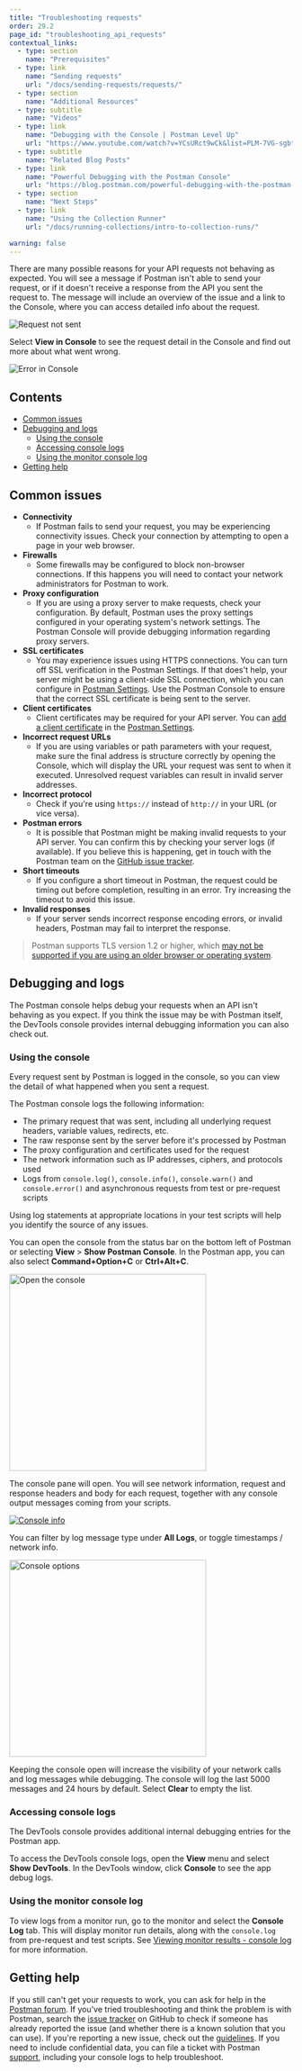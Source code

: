 ```yaml
---
title: "Troubleshooting requests"
order: 29.2
page_id: "troubleshooting_api_requests"
contextual_links:
  - type: section
    name: "Prerequisites"
  - type: link
    name: "Sending requests"
    url: "/docs/sending-requests/requests/"
  - type: section
    name: "Additional Resources"
  - type: subtitle
    name: "Videos"
  - type: link
    name: "Debugging with the Console | Postman Level Up"
    url: "https://www.youtube.com/watch?v=YCsURct9wCk&list=PLM-7VG-sgbtC5tNXxd28cmePSa9BYwqeU&index=9"
  - type: subtitle
    name: "Related Blog Posts"
  - type: link
    name: "Powerful Debugging with the Postman Console"
    url: "https://blog.postman.com/powerful-debugging-with-the-postman-console/"
  - type: section
    name: "Next Steps"
  - type: link
    name: "Using the Collection Runner"
    url: "/docs/running-collections/intro-to-collection-runs/"

warning: false
---
```


There are many possible reasons for your API requests not behaving as expected. You will see a message if Postman isn't able to send your request, or if it doesn't receive a response from the API you sent the request to. The message will include an overview of the issue and a link to the Console, where you can access detailed info about the request.

![Request not sent](https://assets.postman.com/postman-docs/response-error-console-link-v8.jpg)

Select __View in Console__ to see the request detail in the Console and find out more about what went wrong.

![Error in Console](https://assets.postman.com/postman-docs/console-pane-opened-from-response-v8.jpg)

## Contents

* [Common issues](#common-issues)
* [Debugging and logs](#debugging-and-logs)
    * [Using the console](#using-the-console)
    * [Accessing console logs](#accessing-console-logs)
    * [Using the monitor console log](#using-the-monitor-console-log)
* [Getting help](#getting-help)

## Common issues

* __Connectivity__
    * If Postman fails to send your request, you may be experiencing connectivity issues. Check your connection by attempting to open a page in your web browser.
* __Firewalls__
    * Some firewalls may be configured to block non-browser connections. If this happens you will need to contact your network administrators for Postman to work.
* __Proxy configuration__
    * If you are using a proxy server to make requests, check your configuration. By default, Postman uses the proxy settings configured in your operating system's network settings. The Postman Console will provide debugging information regarding proxy servers.
* __SSL certificates__
    * You may experience issues using HTTPS connections. You can turn off SSL verification in the Postman Settings. If that does't help, your server might be using a client-side SSL connection, which you can configure in [Postman Settings](/docs/getting-started/settings/). Use the Postman Console to ensure that the correct SSL certificate is being sent to the server.
* __Client certificates__
    * Client certificates may be required for your API server. You can [add a client certificate](/docs/sending-requests/certificates/) in the [Postman Settings](/docs/getting-started/settings/).
* __Incorrect request URLs__
    * If you are using variables or path parameters with your request, make sure the final address is structure correctly by opening the Console, which will display the URL your request was sent to when it executed. Unresolved request variables can result in invalid server addresses.
* __Incorrect protocol__
    * Check if you're using `https://` instead of `http://` in your URL (or vice versa).
* __Postman errors__
    * It is possible that Postman might be making invalid requests to your API server. You can confirm this by checking your server logs (if available). If you believe this is happening, get in touch with the Postman team on the [GitHub issue tracker](https://github.com/postmanlabs/postman-app-support/issues).
* __Short timeouts__
    * If you configure a short timeout in Postman, the request could be timing out before completion, resulting in an error. Try increasing the timeout to avoid this issue.
* __Invalid responses__
    * If your server sends incorrect response encoding errors, or invalid headers, Postman may fail to interpret the response.

> Postman supports TLS version 1.2 or higher, which [may not be supported if you are using an older browser or operating system](https://support.postman.com/hc/en-us/articles/360041392573-Deprecating-TLS-1-0-and-TLS-1-1).

## Debugging and logs

The Postman console helps debug your requests when an API isn't behaving as you expect. If you think the issue may be with Postman itself, the DevTools console provides internal debugging information you can also check out.

### Using the console

Every request sent by Postman is logged in the console, so you can view the detail of what happened when you sent a request.

The Postman console logs the following information:

* The primary request that was sent, including all underlying request headers, variable values, redirects, etc.
* The raw response sent by the server before it's processed by Postman
* The proxy configuration and certificates used for the request
* The network information such as IP addresses, ciphers, and protocols used
* Logs from `console.log()`, `console.info()`, `console.warn()` and `console.error()` and asynchronous requests from test or pre-request scripts

Using log statements at appropriate locations in your test scripts will help you identify the source of any issues.

You can open the console from the status bar on the bottom left of Postman or selecting __View__ &gt; __Show Postman Console__. In the Postman app, you can also select **Command+Option+C** or **Ctrl+Alt+C**.

<img alt="Open the console" src="https://assets.postman.com/postman-docs/console-pane-button.jpg" width="350px"/>

The console pane will open. You will see network information, request and response headers and body for each request, together with any console output messages coming from your scripts.

[![Console info](https://assets.postman.com/postman-docs/console-logs-in-pane-v8.jpg)](https://assets.postman.com/postman-docs/console-logs-in-pane-v8.jpg)

You can filter by log message type under **All Logs**, or toggle timestamps / network info.

<img alt="Console options" src="https://assets.postman.com/postman-docs/console-pane-log-options-v8.jpg" width="350px"/>

Keeping the console open will increase the visibility of your network calls and log messages while debugging. The console will log the last 5000 messages and 24 hours by default. Select __Clear__ to empty the list.

### Accessing console logs

The DevTools console provides additional internal debugging entries for the Postman app.

To access the DevTools console logs, open the __View__ menu and select __Show DevTools__. In the DevTools window, click __Console__ to see the app debug logs.

### Using the monitor console log

To view logs from a monitor run, go to the monitor and select the **Console Log** tab. This will display monitor run details, along with the `console.log` from pre-request and test scripts. See [Viewing monitor results - console log](/docs/monitoring-your-api/viewing-monitor-results/#console-log) for more information.

## Getting help

If you still can't get your requests to work, you can ask for help in the [Postman forum](https://community.postman.com/). If you've tried troubleshooting and think the problem is with Postman, search the [issue tracker](https://github.com/postmanlabs/postman-app-support/issues) on GitHub to check if someone has already reported the issue (and whether there is a known solution that you can use). If you're reporting a new issue, check out the [guidelines](https://github.com/postmanlabs/postman-app-support/#guidelines-for-reporting-issues). If you need to include confidential data, you can file a ticket with Postman [support](https://support.postman.com/hc/en-us), including your console logs to help troubleshoot.
